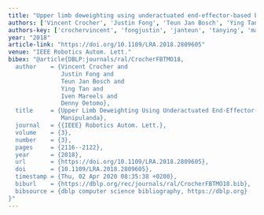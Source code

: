 ```yaml
---
title: "Upper limb deweighting using underactuated end-effector-based backdrivable manipulanda"
authors: ['Vincent Crocher', 'Justin Fong', 'Teun Jan Bosch', 'Ying Tan 0001', 'Iven Mareels', 'Denny Oetomo']
authors-key: ['crochervincent', 'fongjustin', 'janteun', 'tanying', 'mareelsiven', 'oetomodenny']
year: "2018"
article-link: "https://doi.org/10.1109/LRA.2018.2809605"
venue: "IEEE Robotics Autom. Lett."
bibex: "@article{DBLP:journals/ral/CrocherFBTMO18,
  author    = {Vincent Crocher and
               Justin Fong and
               Teun Jan Bosch and
               Ying Tan and
               Iven Mareels and
               Denny Oetomo},
  title     = {Upper Limb Deweighting Using Underactuated End-Effector-Based Backdrivable
               Manipulanda},
  journal   = {{IEEE} Robotics Autom. Lett.},
  volume    = {3},
  number    = {3},
  pages     = {2116--2122},
  year      = {2018},
  url       = {https://doi.org/10.1109/LRA.2018.2809605},
  doi       = {10.1109/LRA.2018.2809605},
  timestamp = {Thu, 02 Apr 2020 08:35:38 +0200},
  biburl    = {https://dblp.org/rec/journals/ral/CrocherFBTMO18.bib},
  bibsource = {dblp computer science bibliography, https://dblp.org}
}"
---
```

